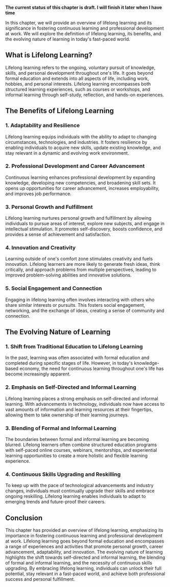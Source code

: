 **The current status of this chapter is draft. I will finish it later when I have time**

In this chapter, we will provide an overview of lifelong learning and its significance in fostering continuous learning and professional development at work. We will explore the definition of lifelong learning, its benefits, and the evolving nature of learning in today's fast-paced world.

What is Lifelong Learning?
--------------------------

Lifelong learning refers to the ongoing, voluntary pursuit of knowledge, skills, and personal development throughout one's life. It goes beyond formal education and extends into all aspects of life, including work, hobbies, and personal interests. Lifelong learning encompasses both structured learning experiences, such as courses or workshops, and informal learning through self-study, reflection, and hands-on experiences.

The Benefits of Lifelong Learning
---------------------------------

### 1. Adaptability and Resilience

Lifelong learning equips individuals with the ability to adapt to changing circumstances, technologies, and industries. It fosters resilience by enabling individuals to acquire new skills, update existing knowledge, and stay relevant in a dynamic and evolving work environment.

### 2. Professional Development and Career Advancement

Continuous learning enhances professional development by expanding knowledge, developing new competencies, and broadening skill sets. It opens up opportunities for career advancement, increases employability, and improves job performance.

### 3. Personal Growth and Fulfillment

Lifelong learning nurtures personal growth and fulfillment by allowing individuals to pursue areas of interest, explore new subjects, and engage in intellectual stimulation. It promotes self-discovery, boosts confidence, and provides a sense of achievement and satisfaction.

### 4. Innovation and Creativity

Learning outside of one's comfort zone stimulates creativity and fuels innovation. Lifelong learners are more likely to generate fresh ideas, think critically, and approach problems from multiple perspectives, leading to improved problem-solving abilities and innovative solutions.

### 5. Social Engagement and Connection

Engaging in lifelong learning often involves interacting with others who share similar interests or pursuits. This fosters social engagement, networking, and the exchange of ideas, creating a sense of community and connection.

The Evolving Nature of Learning
-------------------------------

### 1. Shift from Traditional Education to Lifelong Learning

In the past, learning was often associated with formal education and completed during specific stages of life. However, in today's knowledge-based economy, the need for continuous learning throughout one's life has become increasingly apparent.

### 2. Emphasis on Self-Directed and Informal Learning

Lifelong learning places a strong emphasis on self-directed and informal learning. With advancements in technology, individuals now have access to vast amounts of information and learning resources at their fingertips, allowing them to take ownership of their learning journeys.

### 3. Blending of Formal and Informal Learning

The boundaries between formal and informal learning are becoming blurred. Lifelong learners often combine structured education programs with self-paced online courses, webinars, mentorships, and experiential learning opportunities to create a more holistic and flexible learning experience.

### 4. Continuous Skills Upgrading and Reskilling

To keep up with the pace of technological advancements and industry changes, individuals must continually upgrade their skills and embrace ongoing reskilling. Lifelong learning enables individuals to adapt to emerging trends and future-proof their careers.

Conclusion
----------

This chapter has provided an overview of lifelong learning, emphasizing its importance in fostering continuous learning and professional development at work. Lifelong learning goes beyond formal education and encompasses a range of experiences and activities that promote personal growth, career advancement, adaptability, and innovation. The evolving nature of learning highlights the shift towards self-directed and informal learning, the blending of formal and informal learning, and the necessity of continuous skills upgrading. By embracing lifelong learning, individuals can unlock their full potential, stay relevant in a fast-paced world, and achieve both professional success and personal fulfillment.
